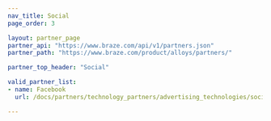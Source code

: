 ```yaml
---
nav_title: Social
page_order: 3

layout: partner_page
partner_api: "https://www.braze.com/api/v1/partners.json"
partner_path: "https://www.braze.com/product/alloys/partners/"

partner_top_header: "Social"

valid_partner_list: 
- name: Facebook
  url: /docs/partners/technology_partners/advertising_technologies/social/facebook/

---
```

